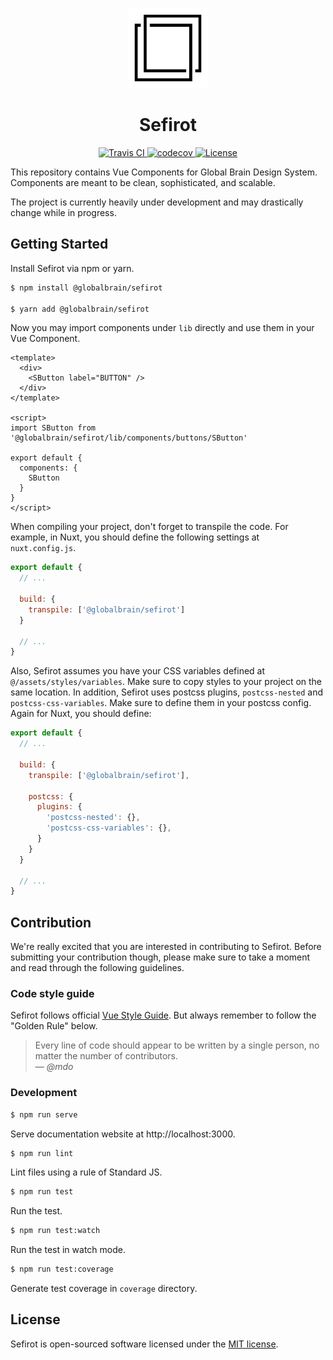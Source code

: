 <p align="center">
  <img width="128" src="https://github.com/globalbrain/sefirot/raw/master/logo-sefirot.png" alt="Sefirot">
</p>

<h1 align="center">Sefirot</h1>

<p align="center">
  <a href="https://travis-ci.org/globalbrain/sefirot">
      <img src="https://travis-ci.org/globalbrain/sefirot.svg?branch=master" alt="Travis CI">
  </a>
  <a href="https://codecov.io/gh/globalbrain/sefirot">
      <img src="https://codecov.io/gh/globalbrain/sefirot/branch/master/graph/badge.svg" alt="codecov">
  </a>
  <a href="https://github.com/globalbrain/sefirot/blob/master/LICENSE.md">
      <img src="https://img.shields.io/npm/l/@globalbrain/sefirot.svg" alt="License">
  </a>
</p>

This repository contains Vue Components for Global Brain Design System. Components are meant to be clean, sophisticated, and scalable.

The project is currently heavily under development and may drastically change while in progress.

## Getting Started

Install Sefirot via npm or yarn.

```bash
$ npm install @globalbrain/sefirot

$ yarn add @globalbrain/sefirot
```

Now you may import components under `lib` directly and use them in your Vue Component.

```vue
<template>
  <div>
    <SButton label="BUTTON" />
  </div>
</template>

<script>
import SButton from '@globalbrain/sefirot/lib/components/buttons/SButton'

export default {
  components: {
    SButton
  }
}
</script>
```

When compiling your project, don't forget to transpile the code. For example, in Nuxt, you should define the following settings at `nuxt.config.js`.

```js
export default {
  // ...

  build: {
    transpile: ['@globalbrain/sefirot']
  }

  // ...
}
```

Also, Sefirot assumes you have your CSS variables defined at `@/assets/styles/variables`. Make sure to copy styles to your project on the same location. In addition, Sefirot uses postcss plugins, `postcss-nested` and `postcss-css-variables`. Make sure to define them in your postcss config. Again for Nuxt, you should define:

```js
export default {
  // ...

  build: {
    transpile: ['@globalbrain/sefirot'],

    postcss: {
      plugins: {
        'postcss-nested': {},
        'postcss-css-variables': {},
      }
    }
  }

  // ...
}
```

## Contribution

We're really excited that you are interested in contributing to Sefirot. Before submitting your contribution though, please make sure to take a moment and read through the following guidelines.

### Code style guide

Sefirot follows official [Vue Style Guide](https://vuejs.org/v2/style-guide/). But always remember to follow the "Golden Rule" below.

> Every line of code should appear to be written by a single person, no matter the number of contributors.  
> &mdash; <cite>@mdo</cite>

### Development

```bash
$ npm run serve
```

Serve documentation website at http://localhost:3000.

```bash
$ npm run lint
```

Lint files using a rule of Standard JS.

```bash
$ npm run test
```

Run the test.

```bash
$ npm run test:watch
```

Run the test in watch mode.

```bash
$ npm run test:coverage
```

Generate test coverage in `coverage` directory.

## License

Sefirot is open-sourced software licensed under the [MIT license](LICENSE.md).

